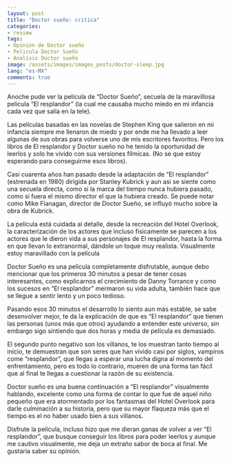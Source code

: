 ```yaml
---
layout: post
title: "Doctor sueño: critica"
categories:
- review
tags: 
- Opinión de Doctor sueño
- Pelicula Doctor Sueño
- Analisis Doctor sueño
image: /assets/images/images_posts/doctor-sleep.jpg
lang: "es-MX"
comments: true
---
```

Anoche pude ver la película de “Doctor Sueño”, secuela de la maravillosa película “El resplandor” (la cual me causaba mucho miedo en mi infancia cada vez que salía en la tele). 

Las películas basadas en las novelas de Stephen King que salieron en mi infancia siempre me llenaron de miedo y por ende me ha llevado a leer algunas de sus obras para volverse uno de mis escritores favoritos. Pero los libros de El resplandor y Doctor sueño no he tenido la oportunidad de leerlos y solo he vivido con sus versiones fílmicas. (No se que estoy esperando para conseguirme esos libros).

Casi cuarenta años han pasado desde la adaptación de “El resplandor” (estrenada en 1980) dirigida por Stanley Kubrick y aun asi se siente como una secuela directa, como si la marca del tiempo nunca hubiera pasado, como si fuera el mismo director el que la hubiera creado. Se puede notar como Mike Flanagan, director de Doctor Sueño, se influyó mucho sobre la obra de Kubrick.

La película está cuidada al detalle, desde la recreación del Hotel Overlook, la caracterización de los actores que incluso físicamente se parecen a los actores que le dieron vida a sus personajes de El resplandor, hasta la forma en que llevan lo extranormal, dándole un toque muy realista. Visualmente estoy maravillado con la película

Doctor Sueño es una película completamente disfrutable, aunque debo mencionar que los primeros 30 minutos a pesar de tener cosas interesantes, como explicarnos el crecimiento de Danny Torrance y como los sucesos en “El resplandor” mermaron su vida adulta, también hace que se llegue a sentir lento y un poco tedioso.

Pasando esos 30 minutos el desarrollo lo siento aun más estable, se sabe desenvolver mejor, te da la explicación de que es “El resplandor” que tienen las personas (unos más que otros) ayudando a entender este universo, sin embargo sigo sintiendo que dos horas y media de película es demasiado.

El segundo punto negativo son los villanos, te los muestran tanto tiempo al inicio, te demuestran que son seres que han vivido casi por siglos, vampiros come “resplandor”, que llegas a esperar una lucha digna al momento del enfrentamiento, pero es todo lo contrario, mueren de una forma tan fácil que al final te llegas a cuestionar la razón de su existencia.

Doctor sueño es una buena continuación a “El resplandor” visualmente hablando, excelente como una forma de contar lo que fue de aquel niño pequeño que era atormentado por los fantasmas del Hotel Overlook para darle culminación a su historia, pero que su mayor flaqueza más que el tiempo es el no haber usado bien a sus villanos.

Disfrute la película, incluso hizo que me dieran ganas de volver a ver “El resplandor”, que busque conseguir los libros para poder leerlos y aunque me cautivo visualmente, me deja un extraño sabor de boca al final. Me gustaria saber su opinión.